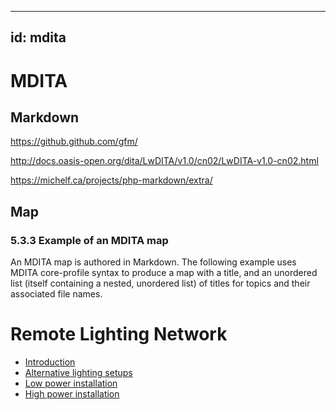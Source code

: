 ___
id: mdita
---
# MDITA

## Markdown

https://github.github.com/gfm/

http://docs.oasis-open.org/dita/LwDITA/v1.0/cn02/LwDITA-v1.0-cn02.html

https://michelf.ca/projects/php-markdown/extra/

## Map

### 5.3.3 Example of an MDITA map

An MDITA map is authored in Markdown. The following example uses MDITA core-profile syntax
to produce a map with a title, and an unordered list (itself containing a nested, unordered list) of
titles for topics and their associated file names.

# Remote Lighting Network
- [Introduction](introduction.md)
- [Alternative lighting setups](alternatives.md)
- [Low power installation](low-power.md)
- [High power installation](high-power.md)
